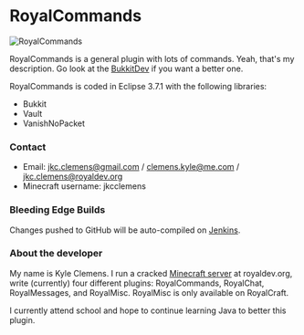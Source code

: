 RoyalCommands
=============

![RoyalCommands](http://dev.bukkit.org/media/images/36/432/royalcommands_5.png)

RoyalCommands is a general plugin with lots of commands. Yeah, that's my description. Go look at the [BukkitDev](http://dev.bukkit.org/server-mods/royalcommands) if you want a better one.

RoyalCommands is coded in Eclipse 3.7.1 with the following libraries:

 * Bukkit
 * Vault
 * VanishNoPacket

### Contact

 * Email: jkc.clemens@gmail.com / clemens.kyle@me.com / jkc.clemens@royaldev.org
 * Minecraft username: jkcclemens

### Bleeding Edge Builds

Changes pushed to GitHub will be auto-compiled on [Jenkins](http://royalcraftci.no-ip.org).

### About the developer

My name is Kyle Clemens. I run a cracked [Minecraft server](http://royaldev.org) at royaldev.org, write (currently) four different plugins: RoyalCommands, RoyalChat, RoyalMessages, and RoyalMisc.
RoyalMisc is only available on RoyalCraft.

I currently attend school and hope to continue learning Java to better this plugin.

